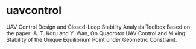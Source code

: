 # uavcontrol
UAV Control Design and Closed-Loop Stability Analysis Toolbox
Based on the paper:
A. T. Koru and Y. Wan, On Quadrotor UAV Control and Mixing: Stability of the Unique Equilibrium Point under Geometric Constraint.
